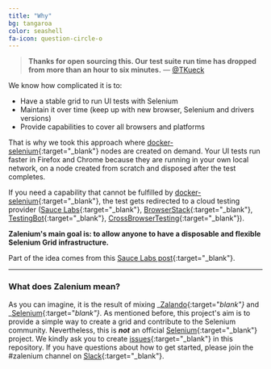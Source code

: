```yaml
---
title: "Why"
bg: tangaroa
color: seashell
fa-icon: question-circle-o
---
```


> **Thanks for open sourcing this. Our test suite run time has dropped from more than an hour to six minutes.** — [@TKueck](https://twitter.com/Tkueck/status/887425829273088000)

We know how complicated it is to:
* Have a stable grid to run UI tests with Selenium
* Maintain it over time (keep up with new browser, Selenium and drivers versions)
* Provide capabilities to cover all browsers and platforms

That is why we took this approach where [docker-selenium](https://github.com/elgalu/docker-selenium){:target="_blank"}
nodes are created on demand. Your UI tests run faster in Firefox and Chrome because they are running in your own local network,
on a node created from scratch and disposed after the test completes.

If you need a capability that cannot be fulfilled by [docker-selenium](https://github.com/elgalu/docker-selenium){:target="_blank"},
the test gets redirected to a cloud testing provider ([Sauce Labs](https://saucelabs.com/){:target="_blank"}, 
[BrowserStack](https://www.browserstack.com/){:target="_blank"}, [TestingBot](https://testingbot.com/){:target="_blank"}, [CrossBrowserTesting](https://crossbrowsertesting.com/){:target="_blank"}).

**Zalenium's main goal is: to allow anyone to have a disposable and flexible Selenium Grid infrastructure.**

Part of the idea comes from this [Sauce Labs post](https://saucelabs.com/blog/introducing-the-sauce-plugin-for-selenium-grid){:target="_blank"}. 

***

### What does **Zalenium** mean?
As you can imagine, it is the result of mixing _[Zalando](https://tech.zalando.com){:target="_blank"}_ and 
_[Selenium](http://www.seleniumhq.org/){:target="_blank"}_. As mentioned before, this project's aim is to provide a 
simple way to create a grid and contribute to the Selenium community. Nevertheless, this is _**not**_ an official 
[Selenium](http://www.seleniumhq.org/){:target="_blank"} project. We kindly ask you to create 
[issues](https://github.com/zalando/zalenium/issues/new){:target="_blank"} in this repository. If you have questions
about how to get started, please join the #zalenium channel on [Slack](https://seleniumhq.herokuapp.com){:target="_blank"}.
